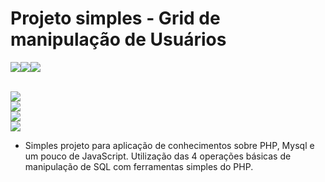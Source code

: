 # Projeto simples - Grid de manipulação de Usuários
<img src="https://img.shields.io/badge/MySQL-00000F?style=for-the-badge&logo=mysql&logoColor=white" /><img src="https://img.shields.io/badge/Bootstrap-563D7C?style=for-the-badge&logo=bootstrap&logoColor=white" /><img src="https://img.shields.io/badge/PHP-777BB4?style=for-the-badge&logo=php&logoColor=white" />

<br>
<img src="https://github.com/user-attachments/assets/add7ab39-ef4d-405f-b885-e693a8f9e2d7" />
<br>
<img src="https://github.com/user-attachments/assets/be27338f-c486-43d4-8e09-4b70e8b6fc4a" />
<br>
<img src="https://github.com/user-attachments/assets/e8eb700a-c18f-447f-ad93-d2d48d7bb4c1" />
<br>
<img src="https://github.com/user-attachments/assets/2c7b85df-1847-44ee-83f0-3bd985777bee" />
<br>

* Simples projeto para aplicação de conhecimentos sobre PHP, Mysql e um pouco de JavaScript. Utilização das 4 operações básicas de manipulação de SQL com ferramentas simples do PHP.

